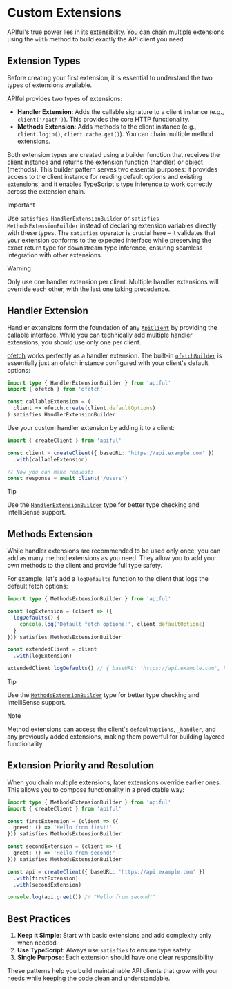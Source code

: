 # Custom Extensions

APIful's true power lies in its extensibility. You can chain multiple extensions using the `with` method to build exactly the API client you need.

## Extension Types

Before creating your first extension, it is essential to understand the two types of extensions available.

APIful provides two types of extensions:

- **Handler Extension**: Adds the callable signature to a client instance (e.g., `client('/path')`). This provides the core HTTP functionality.
- **Methods Extension**: Adds methods to the client instance (e.g., `client.login()`, `client.cache.get()`). You can chain multiple method extensions.

Both extension types are created using a builder function that receives the client instance and returns the extension function (handler) or object (methods). This builder pattern serves two essential purposes: it provides access to the client instance for reading default options and existing extensions, and it enables TypeScript's type inference to work correctly across the extension chain.

> [!IMPORTANT]
> Use `satisfies HandlerExtensionBuilder` or `satisfies MethodsExtensionBuilder` instead of declaring extension variables directly with these types. The `satisfies` operator is crucial here – it validates that your extension conforms to the expected interface while preserving the exact return type for downstream type inference, ensuring seamless integration with other extensions.

> [!WARNING]
> Only use one handler extension per client. Multiple handler extensions will override each other, with the last one taking precedence.

## Handler Extension

Handler extensions form the foundation of any [`ApiClient`](/reference/api-client) by providing the callable interface. While you can technically add multiple handler extensions, you should use only one per client.

[ofetch](https://github.com/unjs/ofetch) works perfectly as a handler extension. The built-in [`ofetchBuilder`](/extensions/ofetch) is essentially just an ofetch instance configured with your client's default options:

```ts
import type { HandlerExtensionBuilder } from 'apiful'
import { ofetch } from 'ofetch'

const callableExtension = (
  client => ofetch.create(client.defaultOptions)
) satisfies HandlerExtensionBuilder
```

Use your custom handler extension by adding it to a client:

```ts
import { createClient } from 'apiful'

const client = createClient({ baseURL: 'https://api.example.com' })
  .with(callableExtension)

// Now you can make requests
const response = await client('/users')
```

> [!TIP]
> Use the [`HandlerExtensionBuilder`](/reference/handler-extension-builder) type for better type checking and IntelliSense support.

## Methods Extension

While handler extensions are recommended to be used only once, you can add as many method extensions as you need. They allow you to add your own methods to the client and provide full type safety.

For example, let's add a `logDefaults` function to the client that logs the default fetch options:

```ts
import type { MethodsExtensionBuilder } from 'apiful'

const logExtension = (client => ({
  logDefaults() {
    console.log('Default fetch options:', client.defaultOptions)
  }
})) satisfies MethodsExtensionBuilder

const extendedClient = client
  .with(logExtension)

extendedClient.logDefaults() // { baseURL: 'https://api.example.com', headers: { Authorization: 'Bearer <your-bearer-token>' } }
```

> [!TIP]
> Use the [`MethodsExtensionBuilder`](/reference/methods-extension-builder) type for better type checking and IntelliSense support.

> [!NOTE]
> Method extensions can access the client's `defaultOptions`, `_handler`, and any previously added extensions, making them powerful for building layered functionality.

## Extension Priority and Resolution

When you chain multiple extensions, later extensions override earlier ones. This allows you to compose functionality in a predictable way:

```ts
import type { MethodsExtensionBuilder } from 'apiful'
import { createClient } from 'apiful'

const firstExtension = (client => ({
  greet: () => 'Hello from first!'
})) satisfies MethodsExtensionBuilder

const secondExtension = (client => ({
  greet: () => 'Hello from second!'
})) satisfies MethodsExtensionBuilder

const api = createClient({ baseURL: 'https://api.example.com' })
  .with(firstExtension)
  .with(secondExtension)

console.log(api.greet()) // "Hello from second!"
```

## Best Practices

1. **Keep it Simple**: Start with basic extensions and add complexity only when needed
2. **Use TypeScript**: Always use `satisfies` to ensure type safety
3. **Single Purpose**: Each extension should have one clear responsibility

These patterns help you build maintainable API clients that grow with your needs while keeping the code clean and understandable.
